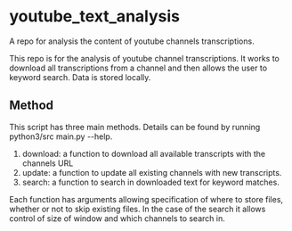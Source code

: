 # youtube_text_analysis
A repo for analysis the content of youtube channels transcriptions.

This repo is for the analysis of youtube channel transcriptions. It works to download all transcriptions from a channel and then allows the user to keyword search. Data is stored locally.

## Method

This script has three main methods. Details can be found by running python3/src main.py --help.

1. download: a function to download all available transcripts with the channels URL
2. update: a function to update all existing channels with new transcripts.
3. search: a function to search in downloaded text for keyword matches.

Each function has arguments allowing specification of where to store files, whether or not to skip existing files. In the case of the search it allows control of size of window and which channels to search in.
